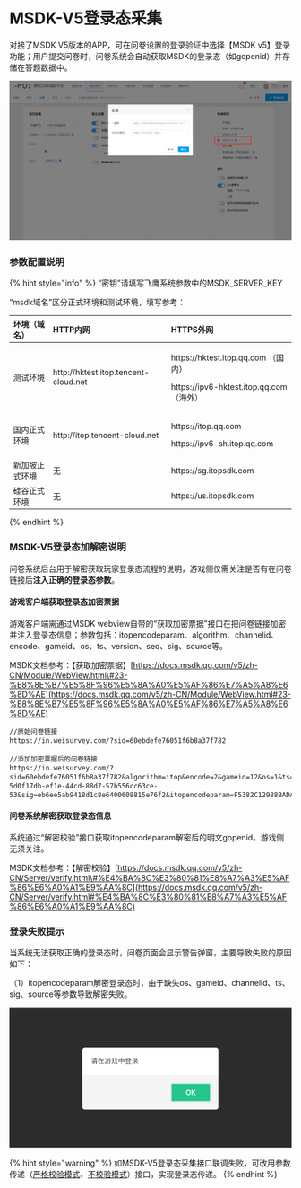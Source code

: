 # MSDK-V5登录态采集

对接了MSDK V5版本的APP，可在问卷设置的登录验证中选择【MSDK v5】登录功能；用户提交问卷时，问卷系统会自动获取MSDK的登录态（如gopenid）并存储在答题数据中。

![&#x914D;&#x7F6E;MSDK v5&#x81EA;&#x52A8;&#x767B;&#x5F55;&#x6240;&#x9700;&#x8981;&#x7684;&#x53C2;&#x6570;](../.gitbook/assets/image%20%28694%29.png)

### 参数配置说明

{% hint style="info" %}
“密钥”请填写飞鹰系统参数中的MSDK\_SERVER\_KEY

“msdk域名”区分正式环境和测试环境，填写参考：

<table>
  <thead>
    <tr>
      <th style="text-align:left">&#x73AF;&#x5883;&#xFF08;&#x57DF;&#x540D;&#xFF09;</th>
      <th style="text-align:left">HTTP&#x5185;&#x7F51;</th>
      <th style="text-align:left">HTTPS&#x5916;&#x7F51;</th>
    </tr>
  </thead>
  <tbody>
    <tr>
      <td style="text-align:left">&#x6D4B;&#x8BD5;&#x73AF;&#x5883;</td>
      <td style="text-align:left">http://hktest.itop.tencent-cloud.net</td>
      <td style="text-align:left">
        <p>https://hktest.itop.qq.com &#xFF08;&#x56FD;&#x5185;&#xFF09;</p>
        <p>https://ipv6-hktest.itop.qq.com&#xFF08;&#x6D77;&#x5916;&#xFF09;</p>
      </td>
    </tr>
    <tr>
      <td style="text-align:left">&#x56FD;&#x5185;&#x6B63;&#x5F0F;&#x73AF;&#x5883;</td>
      <td style="text-align:left">http://itop.tencent-cloud.net</td>
      <td style="text-align:left">
        <p>https://itop.qq.com</p>
        <p>https://ipv6-sh.itop.qq.com</p>
      </td>
    </tr>
    <tr>
      <td style="text-align:left">&#x65B0;&#x52A0;&#x5761;&#x6B63;&#x5F0F;&#x73AF;&#x5883;</td>
      <td style="text-align:left">&#x65E0;</td>
      <td style="text-align:left">https://sg.itopsdk.com</td>
    </tr>
    <tr>
      <td style="text-align:left">&#x7845;&#x8C37;&#x6B63;&#x5F0F;&#x73AF;&#x5883;</td>
      <td style="text-align:left">&#x65E0;</td>
      <td style="text-align:left">https://us.itopsdk.com</td>
    </tr>
  </tbody>
</table>
{% endhint %}



### MSDK-V5登录态加解密说明

问卷系统后台用于解密获取玩家登录态流程的说明，游戏侧仅需关注是否有在问卷链接后**注入正确的登录态参数**。

#### 游戏客户端获取登录态加密票据

游戏客户端需通过MSDK webview自带的“获取加密票据”接口在把问卷链接加密并注入登录态信息；参数包括：itopencodeparam、algorithm、channelid、encode、gameid、os、ts、version、seq、sig、source等。

MSDK文档参考：【获取加密票据】[https://docs.msdk.qq.com/v5/zh-CN/Module/WebView.html\#23-%E8%8E%B7%E5%8F%96%E5%8A%A0%E5%AF%86%E7%A5%A8%E6%8D%AE](https://docs.msdk.qq.com/v5/zh-CN/Module/WebView.html#23-%E8%8E%B7%E5%8F%96%E5%8A%A0%E5%AF%86%E7%A5%A8%E6%8D%AE)

```text
//原始问卷链接
https://in.weisurvey.com/?sid=60ebdefe76051f6b8a37f782

//添加加密票据后的问卷链接
https://in.weisurvey.com/?sid=60ebdefe76051f6b8a37f782&algorithm=itop&encode=2&gameid=12&os=1&ts=1542889299&version=2.2.000.2607.2607&seq=11-5d0f17db-ef1e-44cd-88d7-57b556cc63ce-53&sig=eb6ee5ab9418d1c8e6400608815e76f2&itopencodeparam=F5382C12988BADA6F659B443ACE9978C14DE1B62EB1274AEFDECC219DE635C2B
```

#### 问卷系统解密获取登录态信息

系统通过“解密校验”接口获取itopencodeparam解密后的明文gopenid，游戏侧无须关注。

MSDK文档参考：【解密校验】[https://docs.msdk.qq.com/v5/zh-CN/Server/verify.html\#%E4%BA%8C%E3%80%81%E8%A7%A3%E5%AF%86%E6%A0%A1%E9%AA%8C](https://docs.msdk.qq.com/v5/zh-CN/Server/verify.html#%E4%BA%8C%E3%80%81%E8%A7%A3%E5%AF%86%E6%A0%A1%E9%AA%8C)



### 登录失败提示

当系统无法获取正确的登录态时，问卷页面会显示警告弹窗，主要导致失败的原因如下：

（1）itopencodeparam解密登录态时，由于缺失os、gameid、channelid、ts、sig、source等参数导致解密失败。

![&#x767B;&#x5F55;&#x5931;&#x8D25;](../.gitbook/assets/image%20%28293%29.png)

{% hint style="warning" %}
如MSDK-V5登录态采集接口联调失败，可改用参数传递（[严格校验模式](https://imur.gitbook.io/help_center/api-wen-dang/fei-msdk-deng-lu-tai-chuan-di-jie-kou)、[不校验模式](https://imur.gitbook.io/help_center/api-wen-dang/can-shu-chuan-di-jie-kou-bu-xiao-yan-mo-shi)）接口，实现登录态传递。
{% endhint %}

